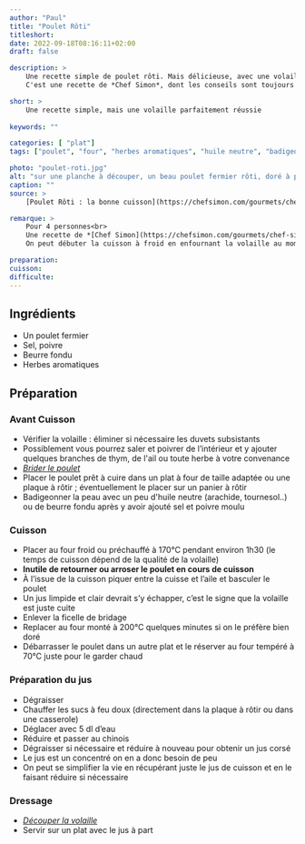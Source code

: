 ```yaml
---
author: "Paul"
title: "Poulet Rôti"
titleshort:
date: 2022-09-18T08:16:11+02:00
draft: false

description: >
    Une recette simple de poulet rôti. Mais délicieuse, avec une volaille à la peau croustillante sans être brûlée.<br>
    C'est une recette de *Chef Simon*, dont les conseils sont toujours précieux.

short: >
    Une recette simple, mais une volaille parfaitement réussie
    
keywords: ""

categories: [ "plat"]
tags: ["poulet", "four", "herbes aromatiques", "huile neutre", "badigeon", "sauce", "déglaçage", "jus"]

photo: "poulet-roti.jpg"
alt: "sur une planche à découper, un beau poulet fermier rôti, doré à point ; sur le devant de la photo, un couteau à découper"
caption: ""
source: >
    [Poulet Rôti : la bonne cuisson](https://chefsimon.com/gourmets/chef-simon/recettes/poulet-roti-la-bonne-cuisson)

remarque: >
    Pour 4 personnes<br>
    Une recette de *[Chef Simon](https://chefsimon.com/gourmets/chef-simon/recettes/poulet-roti-la-bonne-cuisson)*<br>
    On peut débuter la cuisson à froid en enfournant la volaille au moment où on allume le four

preparation: 
cuisson: 
difficulte:
---
```



## Ingrédients
- Un poulet fermier
- Sel, poivre
- Beurre fondu
- Herbes aromatiques
## Préparation
### Avant Cuisson
- Vérifier la volaille : éliminer si nécessaire les duvets subsistants
- Possiblement vous pourrez saler et poivrer de l’intérieur et y ajouter quelques branches de thym, de l'ail ou toute herbe à votre convenance
- *[Brider le poulet](https://chefsimon.com/articles/lexique-brider)*
- Placer le poulet prêt à cuire dans un plat à four de taille adaptée ou une plaque à rôtir ; éventuellement le placer sur un panier à rôtir
- Badigeonner la peau avec un peu d'huile neutre (arachide, tournesol..) ou de beurre fondu après y avoir ajouté sel et poivre moulu

### Cuisson
- Placer au four froid ou préchauffé à 170°C pendant environ 1h30 (le temps de cuisson dépend de la qualité de la volaille)
- **Inutile de retourner ou arroser le poulet en cours de cuisson**
- À l’issue de la cuisson piquer entre la cuisse et l’aile et basculer le poulet
- Un jus limpide et clair devrait s’y échapper, c’est le signe que la volaille est juste cuite
- Enlever la ficelle de bridage
- Replacer au four monté à 200°C quelques minutes si on le préfère bien doré
- Débarrasser le poulet dans un autre plat et le réserver au four tempéré à 70°C juste pour le garder chaud
### Préparation du jus
- Dégraisser
- Chauffer les sucs à feu doux (directement dans la plaque à rôtir ou dans une casserole)
- Déglacer avec 5 dl d’eau
- Réduire et passer au chinois
- Dégraisser si nécessaire et réduire à nouveau pour obtenir un jus corsé
- Le jus est un concentré on en a donc besoin de peu
- On peut se simplifier la vie en récupérant juste le jus de cuisson et en le faisant réduire si nécessaire
### Dressage
- *[Découper la volaille](https://chefsimon.com/gourmets/chef-simon/recettes/decouper-une-volaille-rotie)*
- Servir sur un plat avec le jus à part



